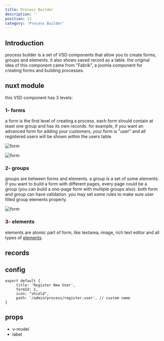 ```yaml
---
title: Process Builder
description: ''
position: 11
category: 'Process Builder'
---
```


## Introduction
process builder is a set of VSD components that allow you to create forms, groups and elements. 
it also shows saved record as a table.
the original idea of this component came from "Fabrik", a joomla component for creating forms and building processes.

## nuxt module
this VSD component has 3 levels:

### 1- forms
a form is the first level of creating a process. each form should contain at least one group and has its own records. for example, if you want an advanced form for adding your customers,
your form is "user" and all registered users will be shown within the users table.

![form](/content/form-vsd.png)

![form](/content/group-1.png)

### 2- groups
groups are between forms and elements. a group is a set of some elements.
if you want to build a form with different pages, every page could be a group (you can build a one-page form with multiple groups also).
both form and group can have validation.
you may set some rules to make sure user filled group elements properly.

![form](/content/group-2.png)

### 3- elements
elements are atomic part of form, like textarea, image, rich text editor and all types of [elements](/elements/elements).

## records


## config

```js[config.js]
export default {
     title: 'Register New User',
     formId: 1,
     icon: "shield",
     path: '/admin/process/register-user', // custom name
}
```

## props
- v-model 
- label
